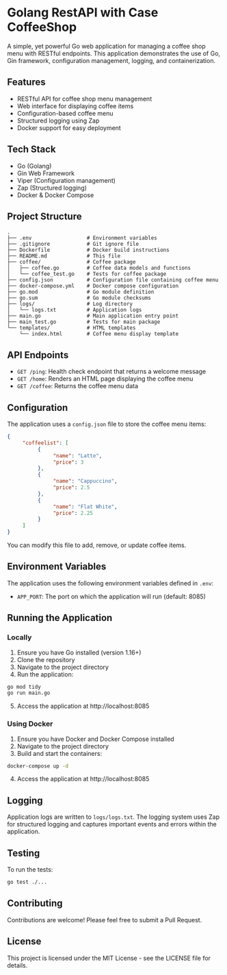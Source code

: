 # Golang RestAPI with Case CoffeeShop

A simple, yet powerful Go web application for managing a coffee shop menu with RESTful endpoints. This application demonstrates the use of Go, Gin framework, configuration management, logging, and containerization.

## Features

- RESTful API for coffee shop menu management
- Web interface for displaying coffee items
- Configuration-based coffee menu
- Structured logging using Zap
- Docker support for easy deployment

## Tech Stack

- Go (Golang)
- Gin Web Framework
- Viper (Configuration management)
- Zap (Structured logging)
- Docker & Docker Compose

## Project Structure

```
.
├── .env                  # Environment variables
├── .gitignore            # Git ignore file
├── Dockerfile            # Docker build instructions
├── README.md             # This file
├── coffee/               # Coffee package
│   ├── coffee.go         # Coffee data models and functions
│   └── coffee_test.go    # Tests for coffee package
├── config.json           # Configuration file containing coffee menu
├── docker-compose.yml    # Docker compose configuration
├── go.mod                # Go module definition
├── go.sum                # Go module checksums
├── logs/                 # Log directory
│   └── logs.txt          # Application logs
├── main.go               # Main application entry point
├── main_test.go          # Tests for main package
└── templates/            # HTML templates
    └── index.html        # Coffee menu display template
```

## API Endpoints

- `GET /ping`: Health check endpoint that returns a welcome message
- `GET /home`: Renders an HTML page displaying the coffee menu
- `GET /coffee`: Returns the coffee menu data

## Configuration

The application uses a `config.json` file to store the coffee menu items:

```json
{
     "coffeelist": [
          {
               "name": "Latte",
               "price": 3
          },
          {
               "name": "Cappuccino",
               "price": 2.5
          },
          {
               "name": "Flat White",
               "price": 2.25
          }
     ]
}
```

You can modify this file to add, remove, or update coffee items.

## Environment Variables

The application uses the following environment variables defined in `.env`:

- `APP_PORT`: The port on which the application will run (default: 8085)

## Running the Application

### Locally

1. Ensure you have Go installed (version 1.16+)
2. Clone the repository
3. Navigate to the project directory
4. Run the application:

```bash
go mod tidy
go run main.go
```

5. Access the application at http://localhost:8085

### Using Docker

1. Ensure you have Docker and Docker Compose installed
2. Navigate to the project directory
3. Build and start the containers:

```bash
docker-compose up -d
```

4. Access the application at http://localhost:8085

## Logging

Application logs are written to `logs/logs.txt`. The logging system uses Zap for structured logging and captures important events and errors within the application.

## Testing

To run the tests:

```bash
go test ./...
```

## Contributing

Contributions are welcome! Please feel free to submit a Pull Request.

## License

This project is licensed under the MIT License - see the LICENSE file for details.